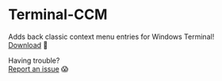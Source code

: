 # Terminal-CCM
Adds back classic context menu entries for Windows Terminal!  
[Download](https://github.com/eiqnepm/Terminal-CCM/releases/latest/download/Terminal-CCM-setup.exe) 🚀

Having trouble?  
[Report an issue](https://github.com/eiqnepm/Terminal-CCM/issues/new/choose) 😱

